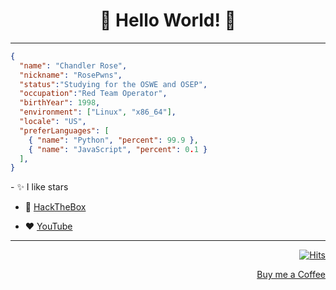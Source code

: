 <div align="center">

# 🤗 Hello World! 🤗

</div>

---

```json
{
  "name": "Chandler Rose",
  "nickname": "RosePwns",
  "status":"Studying for the OSWE and OSEP",
  "occupation":"Red Team Operator",
  "birthYear": 1998,
  "environment": ["Linux", "x86_64"],
  "locale": "US",
  "preferLanguages": [
    { "name": "Python", "percent": 99.9 },
    { "name": "JavaScript", "percent": 0.1 }
  ],
}
```
<div align="left">
- ✨ I like stars
  <br>

- 👾 [HackTheBox](https://app.hackthebox.com/profile/badges/1055111)
  <br>

  
- ♥️  [YouTube](https://www.youtube.com/channel/UCmX-WqhGSMDbBSs9nHjF-wA)

---

<div align="center">

</div>
<div align="end">

[![Hits](https://hits.seeyoufarm.com/api/count/incr/badge.svg?url=https%3A%2F%2Fgithub.com%2FRosePwns&count_bg=%235EBA18&title_bg=%23353333&icon=&icon_color=%23E7E7E7&title=hits&edge_flat=false)](https://hits.seeyoufarm.com)
  
[Buy me a Coffee](https://www.buymeacoffee.com/crose)
